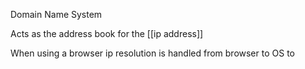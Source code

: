 Domain Name System

Acts as the address book for the [[ip address]]

When using a browser ip resolution is handled from browser to OS to